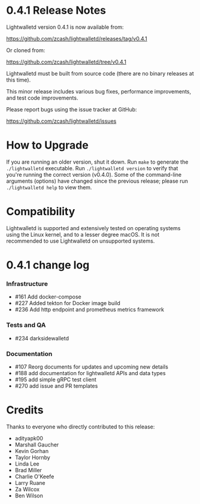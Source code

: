 0.4.1 Release Notes
===============================

Lightwalletd version 0.4.1 is now available from:

  <https://github.com/zcash/lightwalletd/releases/tag/v0.4.1>

Or cloned from:

  <https://github.com/zcash/lightwalletd/tree/v0.4.1>

Lightwalletd must be built from source code (there are no binary releases
at this time).

This minor release includes various bug fixes, performance
improvements, and test code improvements.

Please report bugs using the issue tracker at GitHub:

  <https://github.com/zcash/lightwalletd/issues>

How to Upgrade
==============

If you are running an older version, shut it down. Run `make` to generate
the `./lightwalletd` executable. Run `./lightwalletd version` to verify
that you're running the correct version (v0.4.0). Some of the command-line
arguments (options) have changed since the previous release; please
run `./lightwalletd help` to view them.

Compatibility
==============

Lightwalletd is supported and extensively tested on operating systems using
the Linux kernel, and to a lesser degree macOS. It is not recommended
to use Lightwalletd on unsupported systems.

0.4.1 change log
=================

### Infrastructure
- #161 Add docker-compose
- #227 Added tekton for Docker image build
- #236 Add http endpoint and prometheus metrics framework

### Tests and QA
- #234 darksidewalletd

### Documentation
- #107 Reorg documents for updates and upcoming new details
- #188 add documentation for lightwalletd APIs and data types
- #195 add simple gRPC test client
- #270 add issue and PR templates

Credits
=======

Thanks to everyone who directly contributed to this release:

- adityapk00
- Marshall Gaucher
- Kevin Gorhan
- Taylor Hornby
- Linda Lee
- Brad Miller
- Charlie O'Keefe
- Larry Ruane
- Za Wilcox
- Ben Wilson
